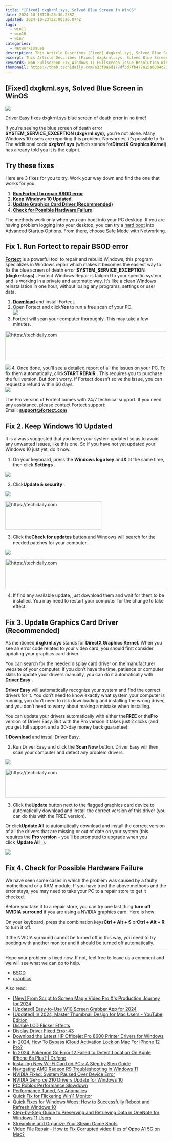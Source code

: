 ```yaml
---
title: "[Fixed] dxgkrnl.sys, Solved Blue Screen in WinOS"
date: 2024-10-18T20:25:30.235Z
updated: 2024-10-23T22:00:26.074Z
tags:
  - win11
  - win10
  - win7
categories:
  - NetworkIssues
description: This Article Describes [Fixed] dxgkrnl.sys, Solved Blue Screen in WinOS
excerpt: This Article Describes [Fixed] dxgkrnl.sys, Solved Blue Screen in WinOS
keywords: Non-Fullscreen Fix,Windows 11 Fullscreen Issue Resolution,Win11 Non-Fullscreen Window Adjustment,Fullscreen Problems in Win11,Setting Fullscreen in Windows 11,Fix Non-Fullscreen Window on Win11,Compatibility Mode Fullscreen in Windows 11
thumbnail: https://thmb.techidaily.com/633f0a6d177df3d7fb477a15a0804c21edff9926ab23c2607a0458a0d217d945.jpeg
---
```


## [Fixed] dxgkrnl.sys, Solved Blue Screen in WinOS

![](https://images.drivereasy.com/wp-content/uploads/2017/07/img_596ef865eb3f6-1024x614.jpg)

[Driver Easy](https://tools.techidaily.com/drivereasy/download/) fixes dxgkrnl.sys blue screen of death error in no time!

 If you’re seeing the blue screen of death error   **SYSTEM\_SERVICE\_EXCEPTION (dxgkrnl.sys),**  you’re not alone. Many Windows 10 users are reporting this problem. No worries, it’s possible to fix. The additional code _**dxgkrnl.sys**_ (which stands for**DirectX Graphics Kernel**) has already told you it is the culprit.

## Try these fixes

 Here are 3 fixes for you to try. Work your way down and find the one that works for you.

1. **[Run Fortect to repair BSOD error](#f1)**
2. **[Keep Windows 10 Updated](#m1)**
3. **[Update Graphics Card Driver (Recommended)](#m2)**
4. **[Check for Possible Hardware Failure](#m3)**

 The methods work only when you can boot into your PC desktop. If you are having problem logging into your desktop, you can try a [hard boot](https://tools.techidaily.com/drivereasy/download/) into Advanced Startup Options. From there, choose Safe Mode with Networking.

## Fix 1\. Run Fortect to repair BSOD error

**[Fortect](https://tools.techidaily.com/drivereasy/download/)**  is a powerful tool to repair and rebuild Windows, this program specializes in Windows repair which makes it becomes the easiest way to fix the blue screen of death error **SYSTEM\_SERVICE\_EXCEPTION (dxgkrnl.sys)** . Fortect Windows Repair is tailored to your specific system and is working in a private and automatic way. It’s like a clean Windows reinstallation in one hour, without losing any programs, settings or user data.

1. **[Download](https://tools.techidaily.com/drivereasy/download/)**  and install Fortect.
2. Open Fortect and click**Yes** to run a free scan of your PC.  
![](https://images.drivereasy.com/wp-content/uploads/2022/01/fortect-1.jpg)
3. Fortect will scan your computer thoroughly. This may take a few minutes.  

<!-- affiliate ads begin -->
<a href="https://ephamedtechinc.pxf.io/c/5597632/2136612/26400" target="_top" id="2136612">
  <img src="//a.impactradius-go.com/display-ad/26400-2136612" border="0" alt="https://techidaily.com" width="728" height="90"/>
</a>
<img height="0" width="0" src="https://ephamedtechinc.pxf.io/i/5597632/2136612/26400" style="position:absolute;visibility:hidden;" border="0" />
<!-- affiliate ads end -->

![](https://images.drivereasy.com/wp-content/uploads/2022/01/fortect-2.jpg)
4. Once done, you’ll see a detailed report of all the issues on your PC. To fix them automatically, click**START REPAIR** . This requires you to purchase the full version. But don’t worry. If Fortect doesn’t solve the issue, you can request a refund within 60 days.  
![](https://images.drivereasy.com/wp-content/uploads/2022/01/fortect-3.jpg)

 The Pro version of Fortect comes with 24/7 technical support. If you need any assistance, please contact Fortect support:  
 Email: **<support@fortect.com>**

## Fix 2\. Keep Windows 10 Updated

 It is always suggested that you keep your system updated so as to avoid any unwanted issues, like this one. So if you have not yet updated your Windows 10 just yet, do it now.

 1) On your keyboard, press the **Windows logo key** and**X** at the same time, then click **Settings** .

![](https://images.drivereasy.com/wp-content/uploads/2017/07/img_596f1f05148ad.png)

 2) Click**Update & security** .

![](https://images.drivereasy.com/wp-content/uploads/2017/07/img_596f1f35b1798.png)

<!-- affiliate ads begin -->
<a href="https://aligracehair.sjv.io/c/5597632/2006914/19272" target="_top" id="2006914">
  <img src="//a.impactradius-go.com/display-ad/19272-2006914" border="0" alt="https://techidaily.com" width="300" height="90"/>
</a>
<img height="0" width="0" src="https://aligracehair.sjv.io/i/5597632/2006914/19272" style="position:absolute;visibility:hidden;" border="0" />
<!-- affiliate ads end -->

 3) Click the**Check for updates** button and Windows will search for the needed patches for your computer.

![](https://images.drivereasy.com/wp-content/uploads/2017/07/img_596f1f6328d3b.png)

<!-- affiliate ads begin -->
<a href="https://appsumo.8odi.net/c/5597632/2129741/7443" target="_top" id="2129741">
  <img src="//a.impactradius-go.com/display-ad/7443-2129741" border="0" alt="https://techidaily.com" width="728" height="90"/>
</a>
<img height="0" width="0" src="https://appsumo.8odi.net/i/5597632/2129741/7443" style="position:absolute;visibility:hidden;" border="0" />
<!-- affiliate ads end -->

 4) If find any available update, just download them and wait for them to be installed. You may need to restart your computer for the change to take effect.

## Fix 3\. Update Graphics Card Driver (Recommended)

 As mentioned,**dxgkrnl.sys** stands for **DirectX Graphics Kernel.**  When you see an error code related to your video card, you should first consider updating your graphics card driver.

 You can search for the needed display card driver on the manufacturer website of your computer. If you don’t have the time, patience or computer skills to update your drivers manually, you can do it automatically with [**Driver Easy**](https://tools.techidaily.com/drivereasy/download/) .

**Driver Easy** will automatically recognize your system and find the correct drivers for it. You don’t need to know exactly what system your computer is running, you don’t need to risk downloading and installing the wrong driver, and you don’t need to worry about making a mistake when installing.

 You can update your drivers automatically with either the**FREE** or the**Pro** version of Driver Easy. But with the Pro version it takes just 2 clicks (and you get full support and a 30-day money back guarantee):

 1)[**Download**](https://tools.techidaily.com/drivereasy/download/) and install Driver Easy.

 2) Run Driver Easy and click the **Scan Now** button. Driver Easy will then scan your computer and detect any problem drivers.

![](https://images.drivereasy.com/wp-content/uploads/2017/07/img_596f257432e57.png)

<!-- affiliate ads begin -->
<a href="https://appsumo.8odi.net/c/5597632/2094429/7443" target="_top" id="2094429">
  <img src="//a.impactradius-go.com/display-ad/7443-2094429" border="0" alt="https://techidaily.com" width="728" height="90"/>
</a>
<img height="0" width="0" src="https://appsumo.8odi.net/i/5597632/2094429/7443" style="position:absolute;visibility:hidden;" border="0" />
<!-- affiliate ads end -->

 3) Click the**Update** button next to the flagged graphics card device to automatically download and install the correct version of this driver (you can do this with the FREE version).

 Or click**Update All** to automatically download and install the correct version of all the drivers that are missing or out of date on your system (this requires the [**Pro version**](https://tools.techidaily.com/drivereasy/download/) – you’ll be prompted to upgrade when you click_**Update All**_ ).

![](https://images.drivereasy.com/wp-content/uploads/2017/07/img_596f25aff37f6.jpg)

## Fix 4\. Check for Possible Hardware Failure

 We have seen some cases in which the problem was caused by a faulty motherboard or a RAM module. If you have tried the above methods and the error stays, you may need to take your PC to a repair store to get it checked.

 Before you take it to a repair store, you can try one last thing:**turn off NVIDIA surround**  if you are using a NVIDIA graphics card. Here is how:

 On your keyboard, press the combination keys**Ctrl + Alt + S** or**Ctrl + Alt + R** to turn it off.

 If the NVIDIA surround cannot be turned off in this way, you need to try booting with another monitor and it should be turned off automatically.

---

 Hope your problem is fixed now. If not, feel free to leave us a comment and we will see what we can do to help.

* [BSOD](https://tools.techidaily.com/drivereasy/download/)
* [graphics](https://tools.techidaily.com/drivereasy/download/)

<ins class="adsbygoogle"
     style="display:block"
     data-ad-format="autorelaxed"
     data-ad-client="ca-pub-7571918770474297"
     data-ad-slot="1223367746"></ins>

<ins class="adsbygoogle"
     style="display:block"
     data-ad-client="ca-pub-7571918770474297"
     data-ad-slot="8358498916"
     data-ad-format="auto"
     data-full-width-responsive="true"></ins>

<span class="atpl-alsoreadstyle">Also read:</span>
<div><ul>
<li><a href="https://fox-info.techidaily.com/new-from-script-to-screen-magix-video-pro-xs-production-journey-for-2024/"><u>[New] From Script to Screen Magix Video Pro X's Production Journey for 2024</u></a></li>
<li><a href="https://remote-screen-capture.techidaily.com/updated-easy-to-use-w10-screen-grabber-app-for-2024/"><u>[Updated] Easy-to-Use W10 Screen Grabber App for 2024</u></a></li>
<li><a href="https://youtube-zero.techidaily.com/ed-in-2024-master-thumbnail-design-for-mac-users-youtube-edition/"><u>[Updated] In 2024, Master Thumbnail Design for Mac Users - YouTube Edition</u></a></li>
<li><a href="https://network-issues.techidaily.com/disable-lcd-flicker-effects/"><u>Disable LCD Flicker Effects</u></a></li>
<li><a href="https://network-issues.techidaily.com/display-driver-fixed-error-43/"><u>Display Driver Fixed Error 43</u></a></li>
<li><a href="https://hardware-help.techidaily.com/download-the-latest-hp-officejet-pro-8600-printer-drivers-for-windows/"><u>Download the Latest HP Officejet Pro 8600 Printer Drivers for Windows</u></a></li>
<li><a href="https://activate-lock.techidaily.com/in-2024-how-to-bypass-icloud-activation-lock-on-mac-for-iphone-12-pro-by-drfone-ios/"><u>In 2024, How To Bypass iCloud Activation Lock on Mac For iPhone 12 Pro?</u></a></li>
<li><a href="https://ios-pokemon-go.techidaily.com/in-2024-pokemon-go-error-12-failed-to-detect-location-on-apple-iphone-6s-plus-drfone-by-drfone-virtual-ios/"><u>In 2024, Pokemon Go Error 12 Failed to Detect Location On Apple iPhone 6s Plus? | Dr.fone</u></a></li>
<li><a href="https://network-issues.techidaily.com/installing-new-wi-fi-card-on-pcs-a-step-by-step-guide/"><u>Installing New Wi-Fi Card on PCs: A Step by Step Guide</u></a></li>
<li><a href="https://network-issues.techidaily.com/navigating-amd-radeon-r9-troubleshooting-in-windows-11/"><u>Navigating AMD Radeon R9 Troubleshooting in Windows 11</u></a></li>
<li><a href="https://network-issues.techidaily.com/nvidia-fixed-system-paused-over-device-error/"><u>NVIDIA Fixed: System Paused Over Device Error</u></a></li>
<li><a href="https://network-issues.techidaily.com/nvidia-geforce-210-drivers-update-for-windows-10/"><u>NVIDIA GeForce 210 Drivers Update for Windows 10</u></a></li>
<li><a href="https://network-issues.techidaily.com/pc-roblox-performance-slowdown/"><u>PC: Roblox Performance Slowdown</u></a></li>
<li><a href="https://network-issues.techidaily.com/performance-tuned-no-anomalies/"><u>Performance Tuned, No Anomalies</u></a></li>
<li><a href="https://network-issues.techidaily.com/quick-fix-for-flickering-win11-monitor/"><u>Quick Fix for Flickering Win11 Monitor</u></a></li>
<li><a href="https://tech-revival.techidaily.com/quick-fixes-for-windows-woes-how-to-successfully-reboot-and-refresh-windows-10/"><u>Quick Fixes for Windows Woes: How to Successfully Reboot and Refresh Windows 10</u></a></li>
<li><a href="https://discover-excellent.techidaily.com/step-by-step-guide-to-preserving-and-retrieving-data-in-onenote-for-windows-11-users/"><u>Step-by-Step Guide to Preserving and Retrieving Data in OneNote for Windows 11 Users</u></a></li>
<li><a href="https://games-able.techidaily.com/streamline-and-organize-your-steam-game-shots/"><u>Streamline and Organize Your Steam Game Shots</u></a></li>
<li><a href="https://techidaily.com/video-file-repair-how-to-fix-corrupted-video-files-of-oppo-a1-5g-on-mac-by-stellar-video-repair-mobile-video-repair/"><u>Video File Repair - How to Fix Corrupted video files of Oppo A1 5G on Mac?</u></a></li>
</ul></div>

